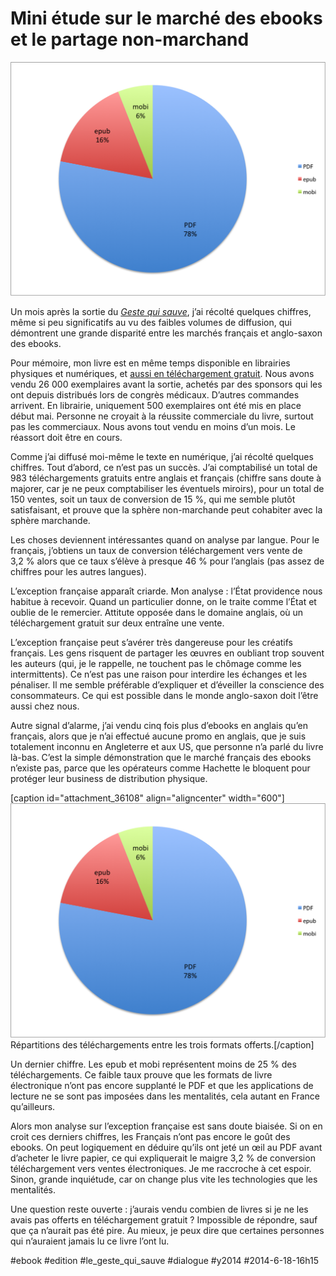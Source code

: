 # Mini étude sur le marché des ebooks et le partage non-marchand

![](_i/part.png)

Un mois après la sortie du *[Geste qui sauve](../../page/le-geste-qui-sauve)*, j’ai récolté quelques chiffres, même si peu significatifs au vu des faibles volumes de diffusion, qui démontrent une grande disparité entre les marchés français et anglo-saxon des ebooks.

Pour mémoire, mon livre est en même temps disponible en librairies physiques et numériques, et [aussi en téléchargement gratuit](../../page/le-geste-qui-sauve/downloads). Nous avons vendu 26 000 exemplaires avant la sortie, achetés par des sponsors qui les ont depuis distribués lors de congrès médicaux. D’autres commandes arrivent. En librairie, uniquement 500 exemplaires ont été mis en place début mai. Personne ne croyait à la réussite commerciale du livre, surtout pas les commerciaux. Nous avons tout vendu en moins d’un mois. Le réassort doit être en cours.

Comme j’ai diffusé moi-même le texte en numérique, j’ai récolté quelques chiffres. Tout d’abord, ce n’est pas un succès. J’ai comptabilisé un total de 983 téléchargements gratuits entre anglais et français (chiffre sans doute à majorer, car je ne peux comptabiliser les éventuels miroirs), pour un total de 150 ventes, soit un taux de conversion de 15 %, qui me semble plutôt satisfaisant, et prouve que la sphère non-marchande peut cohabiter avec la sphère marchande.

Les choses deviennent intéressantes quand on analyse par langue. Pour le français, j’obtiens un taux de conversion téléchargement vers vente de 3,2 % alors que ce taux s’élève à presque 46 % pour l’anglais (pas assez de chiffres pour les autres langues).

L’exception française apparaît criarde. Mon analyse : l’État providence nous habitue à recevoir. Quand un particulier donne, on le traite comme l’État et oublie de le remercier. Attitute opposée dans le domaine anglais, où un téléchargement gratuit sur deux entraîne une vente.

L’exception française peut s’avérer très dangereuse pour les créatifs français. Les gens risquent de partager les œuvres en oubliant trop souvent les auteurs (qui, je le rappelle, ne touchent pas le chômage comme les intermittents). Ce n’est pas une raison pour interdire les échanges et les pénaliser. Il me semble préférable d’expliquer et d’éveiller la conscience des consommateurs. Ce qui est possible dans le monde anglo-saxon doit l’être aussi chez nous.

Autre signal d’alarme, j’ai vendu cinq fois plus d’ebooks en anglais qu’en français, alors que je n’ai effectué aucune promo en anglais, que je suis totalement inconnu en Angleterre et aux US, que personne n’a parlé du livre là-bas. C’est la simple démonstration que le marché français des ebooks n’existe pas, parce que les opérateurs comme Hachette le bloquent pour protéger leur business de distribution physique.

[caption id="attachment\_36108" align="aligncenter" width="600"]![Répartitions des téléchargements entre les trois formats offerts.](_i/part.png) Répartitions des téléchargements entre les trois formats offerts.[/caption]

Un dernier chiffre. Les epub et mobi représentent moins de 25 % des téléchargements. Ce faible taux prouve que les formats de livre électronique n’ont pas encore supplanté le PDF et que les applications de lecture ne se sont pas imposées dans les mentalités, cela autant en France qu’ailleurs.

Alors mon analyse sur l’exception française est sans doute biaisée. Si on en croit ces derniers chiffres, les Français n’ont pas encore le goût des ebooks. On peut logiquement en déduire qu’ils ont jeté un œil au PDF avant d’acheter le livre papier, ce qui expliquerait le maigre 3,2 % de conversion téléchargement vers ventes électroniques. Je me raccroche à cet espoir. Sinon, grande inquiétude, car on change plus vite les technologies que les mentalités.

Une question reste ouverte : j’aurais vendu combien de livres si je ne les avais pas offerts en téléchargement gratuit ? Impossible de répondre, sauf que ça n’aurait pas été pire. Au mieux, je peux dire que certaines personnes qui n’auraient jamais lu ce livre l’ont lu.



#ebook #edition #le_geste_qui_sauve #dialogue #y2014 #2014-6-18-16h15
